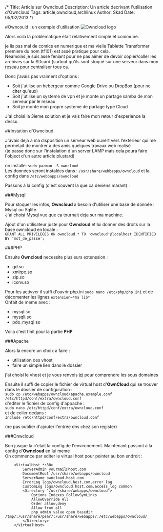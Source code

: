 /*
Title: Article sur Owncloud
Description: Un article decrivant l'utilisation d'Owncloud
Tags: article,owncloud,archlinux
Author: Skad
Date: 05/02/2013
*/

#Owncould : un exemple d'utilisation
![Owncloud logo](http://upload.wikimedia.org/wikipedia/commons/thumb/b/b6/OwnCloud2-Logo.svg/96px-OwnCloud2-Logo.svg.png "Owncloud logo")

Alors voila la problematique etait relativement simple et commune.

je lis pas mal de comics en numerique et ma vielle Tablette Transformer premiere du nom (tf101) est assé pratique pour cela.  
Neamoins je suis assé feniant pour ne pas aimer de devoir copier/coller les archives sur la SDcard (surtout qu'ils sont stoqué sur une serveur dans mon reseau pour centraliser tous ca.

Donc j'avais pas vraiment d'options :  

* Soit j'utilise un hebergeur comme Google Drive ou DropBox (pour ne citer qu'eux)  
* Soit j'utilise un systeme de vpn et je monte un partage samba de mon serveur par le reseau  
* Soit je monte mon propre systeme de partage type Cloud

J'ai choisi la 3ieme solution et je vais faire mon retour d'experience la dessu.

##Instation d'Owncloud


J'avais deja a ma disposition un serveur web ouvert vers l'exterieur qui me permetait de montrer à des amis quelques travaux web realisé  
(je passe donc sur l'instalation d'un server LAMP mais cela poura faire l'object d'un autre article plustard)  

on installe:  `sudo pacman -S owncloud`  
Les données seront instalées dans : `/usr/share/webbapps/owncloud` et la config dans `/etc/webbapps/owncloud`  

Passons à la config (c'est souvent la que ca deviens marant) :   

###Mysql  

Pour stoquer les infos, **Owncloud** a besoin d'utiliser une base de donnée : Mysql ou Sqlite.  
J'ai choisi Mysql vue que ca tournait deja sur ma machine.

Ajout d'un utilisateur juste pour **Owncloud** et lui donner des droits sur la base owncloud en locale :  
`GRANT ALL PRIVILEGES ON owncloud.* TO 'owncloud'@localhost IDENTIFIED BY 'mot_de_passe';`

###PHP

Ensuite **Owncloud** necessite plusieurs extenssion : 

* gd.so
* xmlrpc.so
* zip.so
* iconv.so

Pour les activver il suffi d'ouvrir php.ini `sudo nano /etc/php/php.ini` et de décomenter les lignes `extension=*ma lib*`  
Onfait de meme avec :

* mysql.so
* mysqli.so
* pdo_mysql.so

Voila c'est finit pour la partie **PHP**

###Apache


Alors la encore un choix a faire :

* utilisation des vhost
* faire un simple lien dans le dossier

j'ai choisi le vhost et je vous renvois [ici](http://lxl.io/apache-subdomain "Define subdomains") pour comprendre les sous domaines

Ensuite il suffi de copier le fichier de virtual host d'**OwnCloud** qui se trouver dans le dossier de configuration :  
`sudo cp /etc/webapps/owncloud/apache.example.conf /etc/httpd/conf/extra/owncloud.conf`  
d'editer le fichier de config d'appache :  
`sudo nano /etc/httpd/conf/extra/owncloud.conf`  
et de coller dedans :  
`Include /etc/httpd/conf/extra/owncloud.conf`

(ne pas oublier d'ajouter l'entrée dns chez son register)

###Onwcloud

Bon jusque la c'etait la config de l'environement. Maintenant passont à la config d'**Owncloud** en lui meme  
On commence par editer le virtual host pour pointer au bon endroit :  
```
    <VirtualHost *:80>
        ServerAdmin yourmail@host.com
        DocumentRoot /usr/share/webapps/owncloud
        ServerName owncloud.host.com
        ErrorLog logs/owncloud.host.com.error_log
        CustomLog logs/owncloud.host.com.access_log common
        <Directory "/usr/share/webapps/owncloud">
            Options Indexes FollowSymLinks
            AllowOverride All
            Order allow,deny
            Allow from all
            php_admin_value open_basedir /tmp/:/usr/share/pear/:/usr/share/webapps/:/etc/webapps/owncloud/
        </Directory>
    </VirtualHost>
```
    
